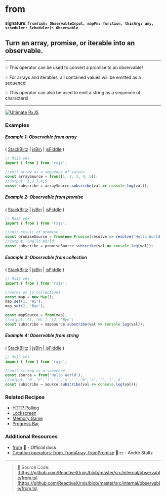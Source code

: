 # from

#### signature: `from(ish: ObservableInput, mapFn: function, thisArg: any, scheduler: Scheduler): Observable`

## Turn an array, promise, or iterable into an observable.

---

💡 This operator can be used to convert a promise to an observable!

💡 For arrays and iterables, all contained values will be emitted as a sequence!

💡 This operator can also be used to emit a string as a sequence of characters!

---

[![Ultimate RxJS](https://drive.google.com/uc?export=view&id=1qq2-q-eVe-F_-d0eSvTyqaGRjpfLDdJz 'Ultimate RxJS')](https://ultimatecourses.com/courses/rxjs?ref=4)

### Examples

##### Example 1: Observable from array

(
[StackBlitz](https://stackblitz.com/edit/typescript-sckwsw?file=index.ts&devtoolsheight=100)
| [jsBin](http://jsbin.com/foceyuketi/1/edit?js,console) |
[jsFiddle](https://jsfiddle.net/btroncone/o7kb5e6j/) )

```js
// RxJS v6+
import { from } from 'rxjs';

//emit array as a sequence of values
const arraySource = from([1, 2, 3, 4, 5]);
//output: 1,2,3,4,5
const subscribe = arraySource.subscribe(val => console.log(val));
```

##### Example 2: Observable from promise

(
[StackBlitz](https://stackblitz.com/edit/typescript-clpg1f?file=index.ts&devtoolsheight=100)
| [jsBin](http://jsbin.com/tamofinujo/1/edit?js,console) |
[jsFiddle](https://jsfiddle.net/btroncone/2czc5sae/) )

```js
// RxJS v6+
import { from } from 'rxjs';

//emit result of promise
const promiseSource = from(new Promise(resolve => resolve('Hello World!')));
//output: 'Hello World'
const subscribe = promiseSource.subscribe(val => console.log(val));
```

##### Example 3: Observable from collection

(
[StackBlitz](https://stackblitz.com/edit/typescript-drfckx?file=index.ts&devtoolsheight=100)
| [jsBin](http://jsbin.com/tezohobudu/1/edit?js,console) |
[jsFiddle](https://jsfiddle.net/btroncone/ae6hu9a8/) )

```js
// RxJS v6+
import { from } from 'rxjs';

//works on js collections
const map = new Map();
map.set(1, 'Hi');
map.set(2, 'Bye');

const mapSource = from(map);
//output: [1, 'Hi'], [2, 'Bye']
const subscribe = mapSource.subscribe(val => console.log(val));
```

##### Example 4: Observable from string

(
[StackBlitz](https://stackblitz.com/edit/typescript-19nejh?file=index.ts&devtoolsheight=100)
| [jsBin](http://jsbin.com/wenozubana/1/edit?js,console) |
[jsFiddle](https://jsfiddle.net/btroncone/hfvzjcvL/) )

```js
// RxJS v6+
import { from } from 'rxjs';

//emit string as a sequence
const source = from('Hello World');
//output: 'H','e','l','l','o',' ','W','o','r','l','d'
const subscribe = source.subscribe(val => console.log(val));
```

### Related Recipes

- [HTTP Polling](../../recipes/http-polling.md)
- [Lockscreen](../../recipes/lockscreen.md)
- [Memory Game](../../recipes/memory-game.md)
- [Progress Bar](../../recipes/progressbar.md)

### Additional Resources

- [from](https://rxjs.dev/api/index/function/from) 📰 - Official docs
- [Creation operators: from, fromArray, fromPromise](https://egghead.io/lessons/rxjs-creation-operators-from-fromarray-frompromise?course=rxjs-beyond-the-basics-creating-observables-from-scratch)
  🎥 💵 - André Staltz

---

> 📁 Source Code:
> [https://github.com/ReactiveX/rxjs/blob/master/src/internal/observable/from.ts](https://github.com/ReactiveX/rxjs/blob/master/src/internal/observable/from.ts)
